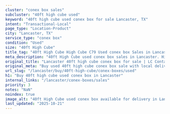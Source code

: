 ```yaml
---
cluster: "conex box sales"
subcluster: "40ft high cube used"
keyword: "40ft high cube used conex box for sale Lancaster, TX"
intent: "Transactional-Local"
page_type: "Location-Product"
city: "Lancaster, TX"
service_type: "conex box"
condition: "Used"
size: "40ft High Cube"
title_tag: "40ft High Cube High Cube C79 Used conex box Sales in Lancaster | LC Container"
meta_description: "40ft High Cube used conex box sales in Lancaster. High cube containers with extra height. Fast delivery, competitive pricing. Serving conex boxes area. Quote ID: KG4. Call (214) 524-4168 for your free quote today."
original_title: "Lancaster 40ft high cube conex box for sale | LC Container"
original_meta: "Buy used 40ft high cube conex box sale with local delivery in Lancaster, TX. LC Container — local Since 2003. Request a fast quote today."
url_slug: "/lancaster/buy/40ft-high-cube/conex-boxes/used"
h1: "Buy 40ft high cube used conex box in Lancaster"
internal_links: "/lancaster/conex-boxes/sales"
priority: 3
notes: "NaN"
noindex: true
image_alt: "40ft High Cube used conex box available for delivery in Lancaster"
last_updated: "2025-10-21"
---
```


<!-- TODO: Add unique city/inventory copy, images, and internal links here. -->

